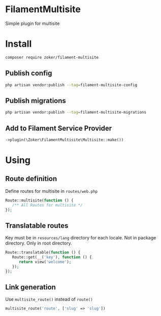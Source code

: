 # FilamentMultisite
Simple plugin for multisite

# Install

```bash
composer require zoker/filament-multisite
```

## Publish config

```bash
php artisan vendor:publish --tag=filament-multisite-config
```

## Publish migrations

```bash
php artisan vendor:publish --tag=filament-multisite-migrations
```

## Add to Filament Service Provider
```php
->plugin(\Zoker\FilamentMultisite\Multisite::make())
```

# Using

## Route definition 
Define routes for multisite in `routes/web.php`
```php
Route::multisite(function () {
   /** All Routes for multisite */ 
});
```

## Translatable routes
Key must be in `resources/lang` directory for each locale. Not in package directory. Only in root directory.
```php
Route::translatable(function () {
   Route::get(__('key'), function () {
      return view('welcome');
   }); 
});
```

## Link generation
Use `multisite_route()` instead of `route()`
```php
multisite_route('route', ['slug' => 'slug'])
```
